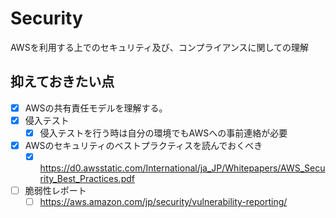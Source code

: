 # Security
AWSを利用する上でのセキュリティ及び、コンプライアンスに関しての理解

## 抑えておきたい点
- [X] AWSの共有責任モデルを理解する。
- [X] 侵入テスト
  - [X] 侵入テストを行う時は自分の環境でもAWSへの事前連絡が必要
- [X] AWSのセキュリティのベストプラクティスを読んでおくべき
  - [X] https://d0.awsstatic.com/International/ja_JP/Whitepapers/AWS_Security_Best_Practices.pdf
- [ ] 脆弱性レポート
  - [ ] https://aws.amazon.com/jp/security/vulnerability-reporting/
